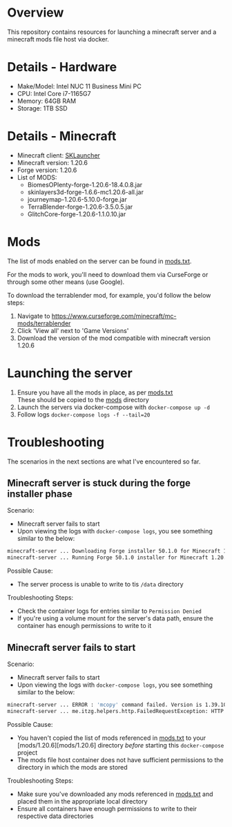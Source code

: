 # Overview

This repository contains resources for launching a minecraft server
and a minecraft mods file host via docker.

# Details - Hardware

- Make/Model: Intel NUC 11 Business Mini PC
- CPU: Intel Core i7-1165G7
- Memory: 64GB RAM
- Storage: 1TB SSD

# Details - Minecraft

- Minecraft client: [SKLauncher](https://skmedix.pl/)
- Minecraft version: 1.20.6
- Forge version: 1.20.6
- List of MODS:
  - BiomesOPlenty-forge-1.20.6-18.4.0.8.jar
  - skinlayers3d-forge-1.6.6-mc1.20.6-all.jar
  - journeymap-1.20.6-5.10.0-forge.jar
  - TerraBlender-forge-1.20.6-3.5.0.5.jar
  - GlitchCore-forge-1.20.6-1.1.0.10.jar

# Mods

The list of mods enabled on the server can be found in [mods.txt](mods.txt).

For the mods to work, you'll need to download them via CurseForge
or through some other means (use Google).

To download the terrablender mod, for example, you'd follow the below steps:

1. Navigate to https://www.curseforge.com/minecraft/mc-mods/terrablender
1. Click 'View all' next to 'Game Versions'
1. Download the version of the mod compatible with minecraft version 1.20.6

# Launching the server

1. Ensure you have all the mods in place, as per [mods.txt](mods.txt)<br />
   These should be copied to the [mods](mods) directory
1. Launch the servers via docker-compose with `docker-compose up -d`
1. Follow logs `docker-compose logs -f --tail=20`

# Troubleshooting

The scenarios in the next sections are what I've encountered so far.

## Minecraft server is stuck during the forge installer phase

Scenario:

  - Minecraft server fails to start
  - Upon viewing the logs with `docker-compose logs`, you see something similar to the below:<br />
  ```bash
  minecraft-server ... Downloading Forge installer 50.1.0 for Minecraft 1.20.6
  minecraft-server ... Running Forge 50.1.0 installer for Minecraft 1.20.6. This might take a while...
  ```

Possible Cause:

  - The server process is unable to write to tis `/data` directory

Troubleshooting Steps:

  - Check the container logs for entries similar to `Permission Denied`
  - If you're using a volume mount for the server's data path, ensure the container has enough permissions to write to it

## Minecraft server fails to start

Scenario:

  - Minecraft server fails to start
  - Upon viewing the logs with `docker-compose logs`, you see something similar to the below:<br />
  ```bash
  minecraft-server ... ERROR : 'mcopy' command failed. Version is 1.39.10
  minecraft-server ... me.itzg.helpers.http.FailedRequestException: HTTP request of http://minecraft-mods-server/1.20.6/TerraBlender-forge-1.20.6-3.5.0.5.jar failed with 404 Not Found: Extracting filename
  ```

Possible Cause:

  - You haven't copied the list of mods referenced in [mods.txt](mods.txt) to your [mods/1.20.6][mods/1.20.6] directory _before_ starting this `docker-compose` project
  - The mods file host container does not have sufficient permissions to the directory in which the mods are stored

Troubleshooting Steps:

  - Make sure you've downloaded any mods referenced in [mods.txt](mods.txt) and placed them in the appropriate local directory
  - Ensure all containers have enough permissions to write to their respective data directories